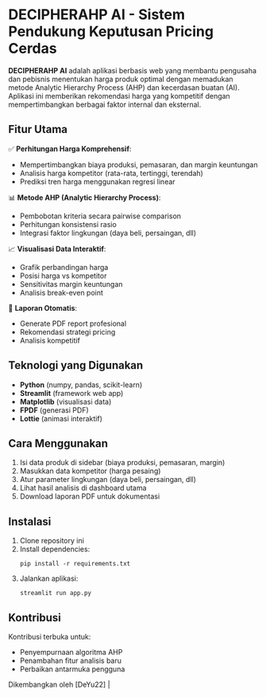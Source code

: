 # DECIPHERAHP AI - Sistem Pendukung Keputusan Pricing Cerdas

**DECIPHERAHP AI** adalah aplikasi berbasis web yang membantu pengusaha dan pebisnis menentukan harga produk optimal dengan memadukan metode Analytic Hierarchy Process (AHP) dan kecerdasan buatan (AI). Aplikasi ini memberikan rekomendasi harga yang kompetitif dengan mempertimbangkan berbagai faktor internal dan eksternal.

## Fitur Utama

✅ **Perhitungan Harga Komprehensif**:
- Mempertimbangkan biaya produksi, pemasaran, dan margin keuntungan
- Analisis harga kompetitor (rata-rata, tertinggi, terendah)
- Prediksi tren harga menggunakan regresi linear

📊 **Metode AHP (Analytic Hierarchy Process)**:
- Pembobotan kriteria secara pairwise comparison
- Perhitungan konsistensi rasio
- Integrasi faktor lingkungan (daya beli, persaingan, dll)

📈 **Visualisasi Data Interaktif**:
- Grafik perbandingan harga
- Posisi harga vs kompetitor
- Sensitivitas margin keuntungan
- Analisis break-even point

📄 **Laporan Otomatis**:
- Generate PDF report profesional
- Rekomendasi strategi pricing
- Analisis kompetitif

## Teknologi yang Digunakan

- **Python** (numpy, pandas, scikit-learn)
- **Streamlit** (framework web app)
- **Matplotlib** (visualisasi data)
- **FPDF** (generasi PDF)
- **Lottie** (animasi interaktif)

## Cara Menggunakan

1. Isi data produk di sidebar (biaya produksi, pemasaran, margin)
2. Masukkan data kompetitor (harga pesaing)
3. Atur parameter lingkungan (daya beli, persaingan, dll)
4. Lihat hasil analisis di dashboard utama
5. Download laporan PDF untuk dokumentasi

## Instalasi

1. Clone repository ini
2. Install dependencies:
   ```
   pip install -r requirements.txt
   ```
3. Jalankan aplikasi:
   ```
   streamlit run app.py
   ```

## Kontribusi

Kontribusi terbuka untuk:
- Penyempurnaan algoritma AHP
- Penambahan fitur analisis baru
- Perbaikan antarmuka pengguna

Dikembangkan oleh [DeYu22] |
